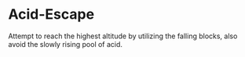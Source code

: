 # Acid-Escape
Attempt to reach the highest altitude by utilizing the falling blocks, also avoid the slowly rising pool of acid.

